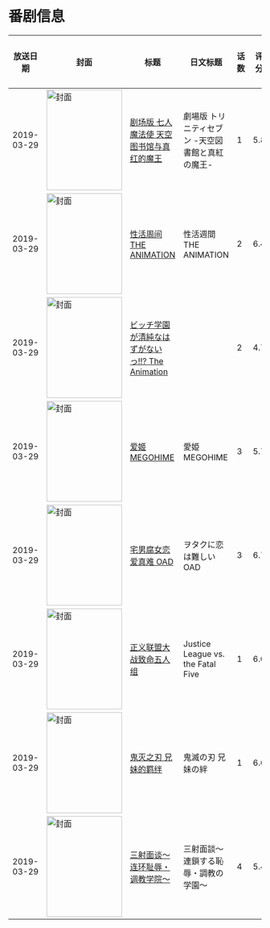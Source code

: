 # 番剧信息

|放送日期|封面|标题|日文标题|话数|评分|评分人数|
|---|---|---|---|---|---|---|
|2019-03-29|<img src="https://lain.bgm.tv/pic/cover/c/ab/3e/252432_qbCbu.jpg" alt="封面" style="width:150px;height:200px;object-fit:cover;">|[剧场版 七人魔法使 天空图书馆与真红的魔王](https://bangumi.tv/subject/252432)|劇場版 トリニティセブン -天空図書館と真紅の魔王-|1|5.8|613人评分|
|2019-03-29|<img src="https://bangumi.tv/img/no_icon_subject.png" alt="封面" style="width:150px;height:200px;object-fit:cover;">|[性活周间 THE ANIMATION](https://bangumi.tv/subject/269876)|性活週間 THE ANIMATION|2|6.4|538人评分|
|2019-03-29|<img src="https://bangumi.tv/img/no_icon_subject.png" alt="封面" style="width:150px;height:200px;object-fit:cover;">|[ビッチ学園が清純なはずがないっ!!? The Animation](https://bangumi.tv/subject/272392)||2|4.7|126人评分|
|2019-03-29|<img src="https://lain.bgm.tv/pic/cover/c/c8/64/279357_bMcZL.jpg" alt="封面" style="width:150px;height:200px;object-fit:cover;">|[爱姬MEGOHIME](https://bangumi.tv/subject/279357)|愛姫MEGOHIME|3|5.7|15人评分|
|2019-03-29|<img src="https://lain.bgm.tv/pic/cover/c/85/b1/260946_EP40m.jpg" alt="封面" style="width:150px;height:200px;object-fit:cover;">|[宅男腐女恋爱真难 OAD](https://bangumi.tv/subject/260946)|ヲタクに恋は難しい OAD|3|6.7|644人评分|
|2019-03-29|<img src="https://lain.bgm.tv/pic/cover/c/3d/c3/270702_gggQ4.jpg" alt="封面" style="width:150px;height:200px;object-fit:cover;">|[正义联盟大战致命五人组](https://bangumi.tv/subject/270702)|Justice League vs. the Fatal Five|1|6.0|14人评分|
|2019-03-29|<img src="https://lain.bgm.tv/pic/cover/c/a8/8a/294137_x6KIR.jpg" alt="封面" style="width:150px;height:200px;object-fit:cover;">|[鬼灭之刃 兄妹的羁绊](https://bangumi.tv/subject/294137)|鬼滅の刃 兄妹の絆|1|6.6|671人评分|
|2019-03-29|<img src="https://bangumi.tv/img/no_icon_subject.png" alt="封面" style="width:150px;height:200px;object-fit:cover;">|[三射面谈～连环耻辱・调教学院～](https://bangumi.tv/subject/276165)|三射面談～連鎖する恥辱・調教の学園～|4|5.4|248人评分|
